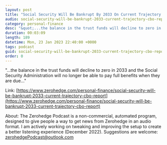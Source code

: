 ```yaml
---
layout: post
title: "Social Security Will Be Bankrupt By 2033 On Current Trajectory: CBO Report"
audio: social-security-will-be-bankrupt-2033-current-trajectory-cbo-report-0
category: personal-finance
desc: "&quot;...the balance in the trust funds will decline to zero in 2033 and the Social Security Administration will no longer be able to pay full benefits when they are due...&quot;"
duration: 00:03:09
length: 189
datetime: Mon, 23 Jan 2023 22:40:00 +0000
tags: podcast
guid: social-security-will-be-bankrupt-2033-current-trajectory-cbo-report-0
order: 0
---
```

&quot;...the balance in the trust funds will decline to zero in 2033 and the Social Security Administration will no longer be able to pay full benefits when they are due...&quot;

Link: [https://www.zerohedge.com/personal-finance/social-security-will-be-bankrupt-2033-current-trajectory-cbo-report](https://www.zerohedge.com/personal-finance/social-security-will-be-bankrupt-2033-current-trajectory-cbo-report)

About: The Zerohedge Podcast is a non-commercial, automated program, designed to give people a way to get news from Zerohedge in an audio format.  I am actively working on tweaking and improving the setup to create a better listening experience (December 2022).  Suggestions are welcome: [zerohedgePodcast@outlook.com](mailto:zerohedgePodcast@outlook.com)